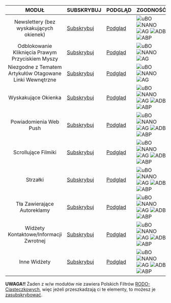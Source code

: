 | MODUŁ  | SUBSKRYBUJ  | PODGLĄD  | ZGODNOŚĆ  |
|:-:|---|---|---|
|Newslettery (bez wyskakujących okienek)|[Subskrybuj][Newslettery]  | [Podgląd][N_Podgląd] |![uBO][uBO] ![NANO][NANO] ![AG][AG] ![ADB][ADB] ![ABP][ABP]  |
|Odblokowanie Kliknięcia Prawym Przyciskiem Myszy  |[Subskrybuj][Prawy Klik]  | [Podgląd][PK_Podgląd]   |![uBO][uBO] ![NANO][NANO] ![AG][AG]  |
|Niezgodne z Tematem Artykułów Otagowane Linki Wewnętrzne  |[Subskrybuj][Tag Link]   | [Podgląd][TL_Podgląd]   |![uBO][uBO] ![NANO][NANO] ![AG][AG]  |
|Wyskakujące Okienka   |[Subskrybuj][Pop]   | [Podgląd][Pop_Podgląd]   |![uBO][uBO] ![NANO][NANO] ![AG][AG] ![ADB][ADB] ![ABP][ABP]   |
|Powiadomienia Web Push   |[Subskrybuj][Push]   | [Podgląd][Push_Podgląd]   |![uBO][uBO] ![NANO][NANO] ![AG][AG] ![ADB][ADB] ![ABP][ABP]   |
|Scrollujące Filmiki   |[Subskrybuj][Scroll Film]   | [Podgląd][SF_Podgląd]   |![uBO][uBO] ![NANO][NANO] ![AG][AG] ![ADB][ADB] ![ABP][ABP]   |
|Strzałki   |[Subskrybuj][Strzałki]   | [Podgląd][Strzałki_Podgląd]   |![uBO][uBO] ![NANO][NANO] ![AG][AG] ![ADB][ADB] ![ABP][ABP]   |
|Tła Zawierające Autoreklamy   |[Subskrybuj][Tła_Autoreklamy]   | [Podgląd][Tła_Autoreklamy_Podgląd]   |![uBO][uBO] ![NANO][NANO] ![AG][AG] ![ADB][ADB] ![ABP][ABP]   |
|Widżety Kontaktowe/Informacji Zwrotnej   |[Subskrybuj][Widżety_Kontaktowe]   | [Podgląd][Widżety_Kontaktowe_Podgląd]   |![uBO][uBO] ![NANO][NANO] ![AG][AG] ![ADB][ADB] ![ABP][ABP]   |
|Inne Widżety   |[Subskrybuj][Inne_Widżety]   | [Podgląd][Inne_Widżety_Podgląd]   |![uBO][uBO] ![NANO][NANO] ![AG][AG] ![ADB][ADB] ![ABP][ABP]   |

[Newslettery]: https://subscribe.adblockplus.org/?location=https://raw.githubusercontent.com/PolishFiltersTeam/PolishAnnoyanceFilters/master/PAF_newsletters.txt&title=PFEI%20-%20Newslettery
[N_Podgląd]: https://raw.githubusercontent.com/PolishFiltersTeam/PolishAnnoyanceFilters/master/PAF_newsletters.txt
[Prawy Klik]: https://subscribe.adblockplus.org/?location=https://raw.githubusercontent.com/PolishFiltersTeam/PolishAnnoyanceFilters/master/PAF_unlocking_right_click.txt&title=PFEI%20-%20Odblokuj%20Prawy%20Klik
[PK_Podgląd]: https://raw.githubusercontent.com/PolishFiltersTeam/PolishAnnoyanceFilters/master/PAF_unlocking_right_click.txt
[Tag Link]: https://subscribe.adblockplus.org/?location=https://raw.githubusercontent.com/PolishFiltersTeam/PolishAnnoyanceFilters/master/PAF_tagged_internal_links.txt&title=PFEI%20-%20Otagowane%20Linki%20Wewnętrzne
[TL_Podgląd]: https://raw.githubusercontent.com/PolishFiltersTeam/PolishAnnoyanceFilters/master/PAF_tagged_internal_links.txt
[Pop]: https://subscribe.adblockplus.org/?location=https://raw.githubusercontent.com/PolishFiltersTeam/PolishAnnoyanceFilters/master/PAF_pop-ups.txt&title=PFEI%20-%20Pop-upy
[Pop_Podgląd]: https://raw.githubusercontent.com/PolishFiltersTeam/PolishAnnoyanceFilters/master/PAF_pop-ups.txt
[Push]: https://subscribe.adblockplus.org/?location=https://raw.githubusercontent.com/PolishFiltersTeam/PolishAnnoyanceFilters/master/PAF_push.txt&title=PFEI%20-%20Powiadomienia%20Web%20Push
[Push_Podgląd]: https://raw.githubusercontent.com/PolishFiltersTeam/PolishAnnoyanceFilters/master/PAF_push.txt
[Scroll Film]: https://subscribe.adblockplus.org/?location=https://raw.githubusercontent.com/PolishFiltersTeam/PolishAnnoyanceFilters/master/PAF_scrolling_videos.txt&title=PFEI%20-%20Scrollujące%20Filmiki
[SF_Podgląd]: https://raw.githubusercontent.com/PolishFiltersTeam/PolishAnnoyanceFilters/master/PAF_scrolling_videos.txt
[Strzałki]: https://subscribe.adblockplus.org/?location=https://raw.githubusercontent.com/PolishFiltersTeam/PolishAnnoyanceFilters/master/PAF_arrows.txt&title=PFEI%20-%20Strzałki
[Strzałki_Podgląd]: https://raw.githubusercontent.com/PolishFiltersTeam/PolishAnnoyanceFilters/master/PAF_arrows.txt
[Tła_Autoreklamy]: https://subscribe.adblockplus.org/?location=https://raw.githubusercontent.com/PolishFiltersTeam/PolishAnnoyanceFilters/master/PAF_backgrounds_self-advertising.txt&title=PFEI%20-%20Tła%20Zawierające%20Autoreklamy
[Tła_Autoreklamy_Podgląd]: https://raw.githubusercontent.com/PolishFiltersTeam/PolishAnnoyanceFilters/master/PAF_backgrounds_self-advertising.txt
[Widżety_Kontaktowe]: https://subscribe.adblockplus.org/?location=https://raw.githubusercontent.com/PolishFiltersTeam/PolishAnnoyanceFilters/master/PAF_contact_feedback_widgets.txt&title=PFEI%20-%20Widżety%20Kontaktowe/Informacji%20Zwrotnej
[Widżety_Kontaktowe_Podgląd]: https://raw.githubusercontent.com/PolishFiltersTeam/PolishAnnoyanceFilters/master/PAF_contact_feedback_widgets.txt
[Inne_Widżety]: https://subscribe.adblockplus.org/?location=https://raw.githubusercontent.com/PolishFiltersTeam/PolishAnnoyanceFilters/master/PAF_other_widgets.txt&title=PFEI%20-%20Inne%20Widżety
[Inne_Widżety_Podgląd]: https://raw.githubusercontent.com/PolishFiltersTeam/PolishAnnoyanceFilters/master/PAF_other_widgets.txt

[uBO]: https://www.certyficate.it/adblock/ublock.png
[AG]: https://raw.githubusercontent.com/PolishFiltersTeam/PolishAnnoyanceFilters.netlify.com/master/assets/images/AdGuard_logo_32.png
[ADB]: https://www.certyficate.it/adblock/adblock.png
[ABP]: https://www.certyficate.it/adblock/adblock_plus.png
[NANO]: https://www.certyficate.it/adblock/nano.png

**UWAGA!!** Żaden z w/w modułów nie zawiera Polskich Filtrów [RODO-Ciasteczkowych](https://raw.githubusercontent.com/MajkiIT/polish-ads-filter/master/cookies_filters/adblock_cookies.txt), więc jeżeli przeszkadzają ci te elementy, to możesz je [zasubskrybować][Polskie Filtry RODO-Ciasteczkowe Subscribe].

[Polskie Filtry RODO-Ciasteczkowe Subscribe]: https://subscribe.adblockplus.org/?location=https://raw.githubusercontent.com/MajkiIT/polish-ads-filter/master/cookies_filters/adblock_cookies.txt&title=Polskie%20Filtry%20RODO-Ciasteczkowe
